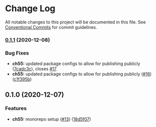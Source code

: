 # Change Log

All notable changes to this project will be documented in this file.
See [Conventional Commits](https://conventionalcommits.org) for commit guidelines.

### [0.1.1](https://github.com/theartofeducation/ui-common/compare/@aoeu/icons@0.1.0...@aoeu/icons@0.1.1) (2020-12-08)


### Bug Fixes

* **ch55:** updated package configs to allow for publishing publicly ([7cadc3c](https://github.com/theartofeducation/ui-common/commit/7cadc3ce25778289a39dd34fc5c66f5a0dd23636)), closes [#17](https://github.com/theartofeducation/ui-common/issues/17)
* **ch55:** updated package configs to allow for publishing publicly ([#16](https://github.com/theartofeducation/ui-common/issues/16)) ([c1f395b](https://github.com/theartofeducation/ui-common/commit/c1f395b41f00320f6f92177ddb94e688f94fef35))



## 0.1.0 (2020-12-07)


### Features

* **ch55:** monorepo setup ([#13](https://github.com/theartofeducation/ui-common/issues/13)) ([18d5f07](https://github.com/theartofeducation/ui-common/commit/18d5f071948f984efad72cb840b3928b3014968e))

